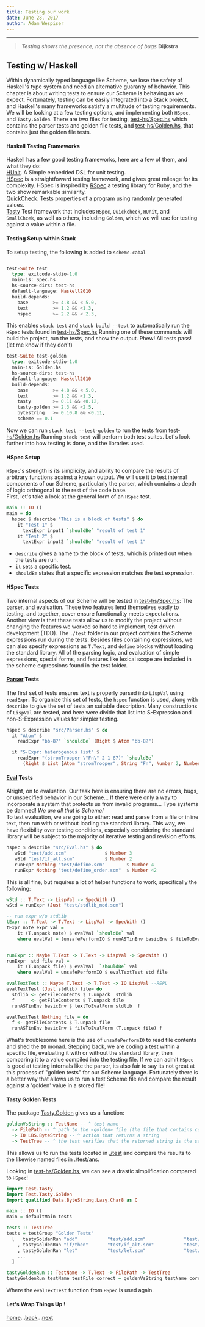 ```yaml
---
title: Testing our work
date: June 28, 2017
author: Adam Wespiser
---
```


------------
> *Testing shows the presence, not the absence of bugs* **Dijkstra**


## Testing w/ Haskell
Within dynamically typed language like Scheme, we lose the safety of Haskell's type system and need an alternative guaranty of behavior.
This chapter is about writing tests to ensure our Scheme is behaving as we expect.
Fortunately, testing can be easily integrated into a Stack project, and Haskell's many frameworks satisfy a multitude of testing requirements.
We will be looking at a few testing options, and implementing both `HSpec`, and `Tasty.Golden`.
There are two files for testing, [test-hs/Spec.hs](https://github.com/write-you-a-scheme-v2/scheme/blob/master/test-hs/Spec.hs) which contains the parser tests and golden file tests, and [test-hs/Golden.hs](https://github.com/write-you-a-scheme-v2/scheme/blob/master/test-hs/Golden.hs), that contains just the golden file tests.

#### Haskell Testing Frameworks
Haskell has a few good testing frameworks, here are a few of them, and what they do:    
[HUnit](https://wiki.haskell.org/HUnit_1.0_User's_Guide). A Simple embedded DSL for unit testing.    
[HSpec](http://hspec.github.io/) is a straightfoward testing framework, and gives great mileage for its complexity.
HSpec is inspired by [RSpec](http://rspec.info/) a testing library for Ruby, and the two show remarkable similarity.    
[QuickCheck](http://hspec.github.io/quickcheck.html). Tests properties of a program using randomly generated values.   
[Tasty](http://documentup.com/feuerbach/tasty)  Test framework that includes `HSpec`, `Quickcheck`, `HUnit`, and `SmallChcek`, as well as others, including `Golden`, which we will use for testing against a value within a file.   

#### Testing Setup within Stack
To setup testing, the following is added to `scheme.cabal`
```haskell

test-Suite test
  type: exitcode-stdio-1.0
  main-is: Spec.hs
  hs-source-dirs: test-hs
  default-language: Haskell2010
  build-depends:
    base         >= 4.8 && < 5.0,
    text         >= 1.2 && <1.3,
    hspec        >= 2.2 && < 2.3,
```
This enables `stack test` and `stack build --test` to automatically run the `HSpec` tests found in  [test-hs/Spec.hs](https://github.com/write-you-a-scheme-v2/scheme/tree/master/test-hs/Spec.hs)
Running one of these commands will build the project, run the tests, and show the output.
Phew! All tests pass! (let me know if they don't)    

```haskell
test-Suite test-golden
  type: exitcode-stdio-1.0
  main-is: Golden.hs
  hs-source-dirs: test-hs
  default-language: Haskell2010
  build-depends:
    base         >= 4.8 && < 5.0,
    text         >= 1.2 && <1.3,
    tasty        >= 0.11 && <0.12,
    tasty-golden >= 2.3 && <2.5,
    bytestring   >= 0.10.8 && <0.11,
    scheme == 0.1
```
Now we can run `stack test --test-golden` to run the tests from [test-hs/Golden.hs](https://github.com/write-you-a-scheme-v2/scheme/tree/master/test-hs/Golden.hs)
Running `stack test` will perform both test suites.
Let's look further into how testing is done, and the libraries used.    


#### HSpec Setup
`HSpec`'s strength is its simplicity, and ability to compare the results of arbitrary functions against a known output.
We will use it to test internal components of our Scheme, particularly the parser, which contains a depth of logic orthogonal to the rest of the code base.    
 First, let's take a look at the general form of an `HSpec` test.    

```haskell
main :: IO ()
main = do
  hspec $ describe "This is a block of tests" $ do
    it "Test 1" $
      textExpr input1 `shouldBe` "result of test 1"
    it "Test 2" $
      textExpr input2 `shouldBe` "result of test 1"
```

 * `describe` gives a name to the block of tests, which is printed out when the tests are run.           
 * `it`  sets a specific test.    
 * `shouldBe`  states that a specific expression matches the test expression.    


#### HSpec Tests
 Two internal aspects of our Scheme will be tested in [test-hs/Spec.hs](https://github.com/write-you-a-scheme-v2/scheme/tree/master/test-hs/Spec.hs): The parser, and evaluation.
These two features lend themselves easily to testing, and together, cover ensure functionality meets expectations.  
Another view is that these tests allow us to modify the project without changing the features we worked so hard to implement, test driven development (TDD).
The `./test` folder in our project contains the Scheme expressions run during the tests.
Besides files containing expressions, we can also specify expressions as `T.Text`, and `define` blocks without loading the standard library.
All of the parsing logic, and evaluation of simple expressions, special forms, and features like lexical scope are included in the scheme expressions found in the test folder.

#### [Parser](https://github.com/write-you-a-scheme-v2/scheme/tree/master/src/Parser.hs) Tests
The first set of tests ensures text is properly parsed into `LispVal` using `readExpr`.
To organize this set of tests, the `hspec` function is used, along with `describe` to give the set of tests an suitable description.
Many constructions of `LispVal` are tested, and here were divide that list into S-Expression and non-S-Expression values for simpler testing.    

```Haskell
hspec $ describe "src/Parser.hs" $ do
  it "Atom" $
    readExpr "bb-8?" `shouldBe` (Right $ Atom "bb-8?")

  it "S-Expr: heterogenous list" $
    readExpr "(stromTrooper \"Fn\" 2 1 87)" `shouldBe`
      (Right $ List [Atom "stromTrooper", String "Fn", Number 2, Number 1,Number 87])
```

#### [Eval](https://github.com/write-you-a-scheme-v2/scheme/tree/master/src/Eval.hs)  Tests
Alright, on to evaluation.
Our task here is ensuring there are no errors, bugs, or unspecified behavior in our Scheme...
If there were only a way to incorporate a system that protects us from invalid programs...
Type systems be damned! *We are all that is Scheme!*  
To test evaluation, we are going to either: read and parse from a file or inline text, then run with or without loading the standard library.
This way, we have flexibility over testing conditions, especially considering the standard library will be subject to the majority of iterative testing and revision efforts.

```Haskell
hspec $ describe "src/Eval.hs" $ do
   wStd "test/add.scm"              $ Number 3
   wStd "test/if_alt.scm"           $ Number 2
   runExpr Nothing "test/define.scm"        $ Number 4
   runExpr Nothing "test/define_order.scm"  $ Number 42
```
This is all fine, but requires a lot of helper functions to work, specifically the following:

```Haskell
wStd :: T.Text -> LispVal -> SpecWith ()
wStd = runExpr (Just "test/stdlib_mod.scm")

-- run expr w/o stdLib
tExpr :: T.Text -> T.Text -> LispVal -> SpecWith ()
tExpr note expr val =
    it (T.unpack note) $ evalVal `shouldBe` val
    where evalVal = (unsafePerformIO $ runASTinEnv basicEnv $ fileToEvalForm "" expr)


runExpr :: Maybe T.Text -> T.Text -> LispVal -> SpecWith ()
runExpr  std file val =
    it (T.unpack file) $ evalVal  `shouldBe` val
    where evalVal = unsafePerformIO $ evalTextTest std file

evalTextTest :: Maybe T.Text -> T.Text -> IO LispVal --REPL
evalTextTest (Just stdlib) file= do
  stdlib <- getFileContents $ T.unpack  stdlib
  f      <- getFileContents $ T.unpack file
  runASTinEnv basicEnv $ textToEvalForm stdlib  f

evalTextTest Nothing file = do
  f <- getFileContents $ T.unpack file
  runASTinEnv basicEnv $ fileToEvalForm (T.unpack file) f
```

What's troublesome here is the use of `unsafePerformIO` to read file contents and shed the `IO` monad.
Stepping back, we are coding a test within a specific file, evaluating it with or without the standard library, then comparing it to a value compiled into the testing file.
If we can admit `HSpec` is good at testing internals like the parser, its also fair to say its not great at this process of "golden tests" for our Scheme language.
Fortunately there is a better way that allows us to run a test Scheme file and compare the result against a 'golden' value in a stored file!

#### Tasty Golden Tests
The package [Tasty.Golden](https://hackage.haskell.org/package/tasty-golden-2.3.1.1/docs/Test-Tasty-Golden.html) gives us a function:

```Haskell
goldenVsString :: TestName -- ^ test name
  -> FilePath -- ^ path to the «golden» file (the file that contains correct output)
  -> IO LBS.ByteString -- ^ action that returns a string
  -> TestTree -- ^ the test verifies that the returned string is the same as the golden file contents
```

This allows us to run the tests located in [./test](https://github.com/write-you-a-scheme-v2/scheme/tree/master/test) and compare the results to the likewise named files in [./test/ans](https://github.com/write-you-a-scheme-v2/scheme/tree/master/test/ans).    

Looking in [test-hs/Golden.hs](https://github.com/write-you-a-scheme-v2/scheme/tree/master/test-hs/Golden.hs), we can see a drastic simplification compared to `HSpec`!

```Haskell
import Test.Tasty
import Test.Tasty.Golden
import qualified Data.ByteString.Lazy.Char8 as C

main :: IO ()
main = defaultMain tests

tests :: TestTree
tests = testGroup "Golden Tests"
  [   tastyGoldenRun "add"           "test/add.scm"              "test/ans/add.txt"
    , tastyGoldenRun "if/then"       "test/if_alt.scm"           "test/ans/if_alt.txt"
    , tastyGoldenRun "let"           "test/let.scm"              "test/ans/let.txt"
    ...
  ]

tastyGoldenRun :: TestName -> T.Text -> FilePath -> TestTree
tastyGoldenRun testName testFile correct = goldenVsString testName correct  (evalTextTest (Just "lib/stdlib.scm") (testFile) >>= (return . C.pack .  show))

```

Where the `evalTextTest` function from `HSpec` is used again.


#### Let's Wrap Things Up !
[home](home.html)...[back](08_stdlib.html)...[next](10_conclusion.html)
